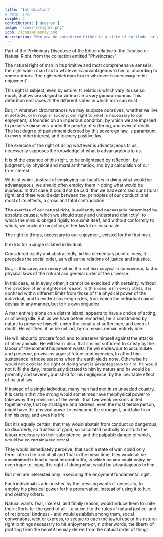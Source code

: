 ```yaml
---
title: "Introduction"
# date: 1767
weight: 2
contributors: ['Quesnay']
image: "/covers/rights.png"
icon: /icons/quesnay.png
description: "Men may be considered either in a state of solitude, or as congregated into societies"
---
```




<!-- Written:1765 [?]
First Published:"Observations sur le Droit Naturel des Hommes Reunis en Societe", Journal de l'Agriculture, du Commerce et des Finances, September 1765
Source:Francis Gilmer, Sketches, Essay and Translations, Baltimore, Maryland, USA, 1828, pp175-201. Original source not clearly documented, but apparently from Du Pont's Physiocratie.
Translated:Francis Gilmer
Transcription/Markup:Steve Palmer -->


Part of the Preliminary Discourse of the Editor relative to the Treatise on Natural Right,  from the collection entitled "Physiocracy"


The natural right of man in its primitive and most comprehensive sense is, the right which man has to whatever is advantageous to him or according to some authors: 'the right which man has to whatever is necessary to his enjoyment'.

This right is subject, even by nature, to relations which vary its use so much, that we are obliged to define it in a very general manner. This definiition embraces all the different states in which man can exist.

But, in whatever circumstances we may suppose ourselves, whether we live in solitude, or in regular society, our right to what is necessary to our enjoyment, is founded on an imperious condition, by which we are impelled to preserve ourselves, under the penalty of suffering, and even of death. The last degree of punishment decreed by this sovereign law, is paramount to every other interest, and to every positive law.

The exercise of the right of doing whatever is advantageous to us, necessarily supposes the knowledge of what is advantageous to us. 

It is of the essence of this right, to be enlightened by reflection, by judgment, by physical and moral arithmetick, and by a calculation of our true interest. 

Without which, instead of employing our faculties in doing what would be advantageous, we should often employ them in doing what would be injurious. In that case, it could not be said, that we had exercised our natural right; and there would exist between the, principles of our conduct, and most of its effects, a gross and fatal contradiction. 

The exercise of our natural right, is evidently and necessarily determined by absolute causes, which we should study and understand distinctly': to which the mind is obliged rigidly to submit itself, and without conformity to which, we could de no action, either lawful or reasonable.

The right to things, necessary to our enjoyment, existed for the first man. 

It exists for a single isolated individual. 

Considered rigidly and abstractedly, in this elementary point of view, it precedes the social order, as well as the relations of justice and injustice. 

But, in this case, as in every other, it is not less subject In its essence, to the physical laws of the natural and general order of the universe. 

In this case, as in every other, it cannot be exercised with certainty, without the direction of an enlightened reason. In this case, as in every other, it is confined within different limits from those of the physical power of the individual, and to evident sovereign rules, from which the individual cannot deviate in any manner, but to his own prejudice.

A man entirely alone on a distant island, appears to have a choice of acting, or of being idle. But, as we have before remarked, he is constrained by nature to preserve himself, under the penalty of sufferance, and even of death. He will then, if he be not lad, by no means remain entirely idle.. 

He will labour to procure food, and to preserve himself against the attacks of other animals. He will learn, also, that it is not sufficient to satisfy by the labour of the moment his present wants; he will endeavour to accumulate and preserve, provisions against future contingencies, to afford him sustenance in those seasons when the earth yields none. Otherwise he would not exercise his right of doing what is advantageous to him: he would not fulfil the duty, imperiously dictated to him by nature and he would be promptly and severely punished for his negligence, by the inevitable effect of natural law.

If instead of a single individual, many men had met in an unsettled country, it is certain that .the strong would sometimes have the physical power to take away the provisions of the weak ; that two weak persons united together-nay, that by stratagem and address, even the most feeble person, might have the physical power to overcome the strongest, and take from him his prey, and even his life. 

But it is equally certain, that they would abstain from conduct so dangerous, so disorderly, so fruitless of good, so calculated mutually to disturb the labour necessary to their subsistence, and the palpable danger of which, would be so certainly reciprocal. 

They would immediately perceive, that such a state of war, could only terminate in the ruin of all and 'that in the mean time, they would all be constrained to lead a most miserable life, in which no one could enjoy, or even hope to enjoy, this right of doing what would be advantageous to him.

But men are interested only in securing the enjoyment fundamental right.

Each individual is admonished by the pressing wants of necessity, to employ his physical power for his preservation, instead of using it to hurt and destroy others. 

Natural wants, fear, interest, and finally reason, would induce them to unite their efforts for the good of all - to submit to the rules of natural justice, and of reciprocal kindness - and would establish among them, social conventions, tacit or express, to secure to each the lawful use of his natural right to things necessary to his enjoyment-or, in other words, the liberty of profiting from the benefit he may derive from the natural order of things.


